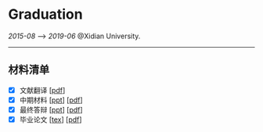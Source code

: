 # Graduation
*2015-08* --> *2019-06*  @Xidian University.

----

## 材料清单

- [x] 文献翻译 [[pdf](https://github.com/txsun1997/Graduation/blob/master/materials/%E6%B7%B1%E5%B1%82%E7%A5%9E%E7%BB%8F%E7%BD%91%E7%BB%9C%E5%A4%9A%E4%BB%BB%E5%8A%A1%E5%AD%A6%E4%B9%A0%E7%BB%BC%E8%BF%B0%EF%BC%88%E4%B8%AD%E6%96%87%E7%BF%BB%E8%AF%91%EF%BC%89.pdf)]
- [x] 中期材料 [[ppt](<https://github.com/txsun1997/Graduation/blob/master/materials/%E4%B8%AD%E6%9C%9F%E7%AD%94%E8%BE%A9.pdf>)] [[pdf](https://github.com/txsun1997/Graduation/blob/master/materials/%E4%B8%AD%E6%9C%9F%E6%8A%A5%E5%91%8A.pdf)]
- [x] 最终答辩 [[ppt](https://github.com/txsun1997/Graduation/blob/master/materials/%E6%AF%95%E4%B8%9A%E8%AE%BE%E8%AE%A1%E7%AD%94%E8%BE%A9.pptx)] [[pdf](https://github.com/txsun1997/Graduation/blob/master/materials/%E6%AF%95%E4%B8%9A%E8%AE%BE%E8%AE%A1%E7%AD%94%E8%BE%A9.pdf)]
- [x] 毕业论文 [[tex](https://github.com/txsun1997/Graduation/tree/master/thesis_tex)] [[pdf](<https://github.com/txsun1997/Graduation/blob/master/thesis_tex/thesis-bachelor.pdf>)]
